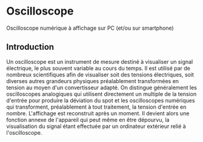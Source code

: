 # Oscilloscope

Oscilloscope numérique à affichage sur PC (et/ou sur smartphone)

## Introduction
	
Un oscilloscope est un instrument de mesure destiné à visualiser un signal 
électrique, le plus souvent variable au cours du temps. Il est utilisé par de 
nombreux scientifiques afin de visualiser soit des tensions électriques, soit
diverses autres grandeurs physiques préalablement transformées en tension au 
moyen d'un convertisseur adapté. On distingue généralement les oscilloscopes 
analogiques qui utilisent directement un multiple de la tension d'entrée pour 
produire la déviation du spot et les oscilloscopes numériques qui transforment,
préalablement à tout traitement, la tension d'entrée en nombre. L'affichage est
reconstruit après un moment. Il devient alors une fonction annexe de l'appareil 
qui peut même en être dépourvu, la visualisation du signal étant effectuée par 
un ordinateur extérieur relié à l'oscilloscope.
